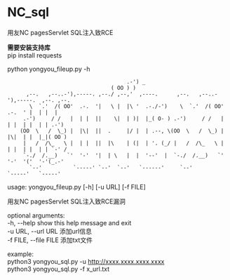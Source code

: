 # NC_sql
用友NC pagesServlet SQL注入致RCE  

**需要安装支持库**  
pip install requests  

python yongyou_fileup.py -h                                         

                                          .-') _
                                     ( OO ) )
          ,--.   ,--..-'),-----. ,--./ ,--,'  ,----.      ,--.   ,--..-'),-----.  ,--. ,--.
           \  `.'  /( OO'  .-.  '|   \ |  |\ '  .-./-')    \  `.'  /( OO'  .-.  ' |  | |  |
         .-')     / /   |  | |  ||    \|  | )|  |_( O- ) .-')     / /   |  | |  | |  | | .-')
        (OO  \   /  \_) |  |\|  ||  .     |/ |  | .--, \(OO  \   /  \_) |  |\|  | |  |_|( OO )
         |   /  /\_   \ |  | |  ||  |\    | (|  | '. (_/ |   /  /\_   \ |  | |  | |  | | `-' /
         `-./  /.__)   `'  '-'  '|  | \   |  |  '--'  |  `-./  /.__)   `'  '-'  '('  '-'(_.-'
           `--'          `-----' `--'  `--'   `------'     `--'          `-----'   `-----'

usage: yongyou_fileup.py [-h] [-u URL] [-f FILE]  

用友NC pagesServlet SQL注入致RCE漏洞 

optional arguments:  
  -h, --help            show this help message and exit  
  -u URL, --url URL     添加url信息  
  -f FILE, --file FILE  添加txt文件  

example:  
    python3 yongyou_sql.py -u http://xxxx.xxxx.xxxx.xxxx  
    python3 yongyou_sql.py -f x_url.txt  
